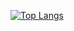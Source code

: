 <!-- ![Eli's GitHub stats](https://github-readme-stats.vercel.app/api?username=Eli-Watson&show_icons=true&theme=gruvbox) !-->
[![Top Langs](https://github-readme-stats.vercel.app/api/top-langs/?username=Eli-Watson)](https://github.com/anuraghazra/github-readme-stats)
<!--
**Eli-Watson/Eli-Watson** is a ✨ _special_ ✨ repository because its `README.md` (this file) appears on your GitHub profile.

Here are some ideas to get you started:

- 🔭 I’m currently working on ...
- 🌱 I’m currently learning ...
- 👯 I’m looking to collaborate on ...
- 🤔 I’m looking for help with ...
- 💬 Ask me about ...
- 📫 How to reach me: ...
- 😄 Pronouns: ...
- ⚡ Fun fact: ...
-->
